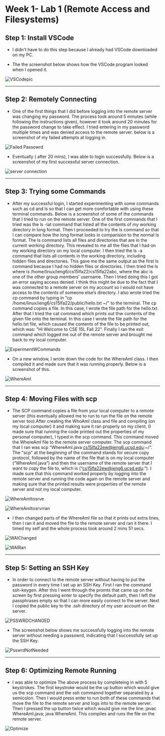 # Week 1- Lab 1 (Remote Access and Filesystems)

## Step 1: Install VSCode

* I didn't have to do this step because I already had VSCode downloaded on my PC. 

* The the screenshot below shows how the VSCode program looked when I opened it. 

![VSCodepic](VScodeInstall.png)

___

## Step 2: Remotely Connecting

* One of the first things that I did before logging into the remote server was changing my password. The process took around 5 minutes (while following the instructions given), however it took around 20 minutes for the password change to take effect. I tried entering in my password multiple times and was denied access to the remote server. below is  a screenshot of my failed attempts at logging in.

![Failed Passowrd](PasswordError.png)

* Eventually ( after 20 mins), I was able to login successfully. Below is a screenshot of my first successful server connection. 

![server connection](FirstLogin.png)

___

## Step 3: Trying some Commands

* After my successful login, I started experimenting with some commands such as cd and ls so that I can get more comfortable with using these terminal commands. Below is a screenshot of some of the commands that I tried to run on the remote server. One of the first commands that I tried was the ls -lat command that listed all the contents of my working directory in long format. Then I proceeded to try the ls command so that I can compare how the long format looks in comparision to the normal ls format. The ls command lists all files and directories that are in the current working directory. This revealed to me all the files that I had on my working directory on my local computer. I then tried the ls -a command that lists all contents in the working directory, including hidden files and directories. This gave me the same output as the first ls command because I had no hidden files or directories. I then tried the ls <directory> where <directory> is /home/linux/ieng6/cs15lfa22/cs15lfa22abc, where the abc is one of the other group members’ username. Then I tried doing this I got an error saying access denied. I think this might be due to the fact that I was connected to a remote server on my account so I would not have access to the contents of someone else’s directory. I also wrote tried the cp command by typing in "cp /home/linux/ieng6/cs15lfa22/public/hello.txt ~/" to the terminal. The cp command copies a file. In this case, I wrote the file path for the hello.txt. After that I tried the cat command which prints out thw contents of the given file onto the terminal. In this case I wrote the file path for the hello.txt file, which caused the contents of the file to be printed out, which was: "Hi Welcome to CSE 15L Fall 22". Finally I ran the exit command which logged me out of the remote server and brought me back to my local computer. 

![ExperimentWCommands](ExpWCommands.png)

* On a new window, I wrote down the code for the WhereAmI class. I then compiled it and made sure that it was running properly. Below is a screenshot of this.

![WhereAmI](WhereAmI1stAttmpt.png)

___

## Step 4: Moving Files with scp

* The SCP command copies a file from your local computer to a remote server (this eventually allowed me to run to run the file on the remote server too).After creating the WhoAmI class and file and compiling (on my local computer) it and making sure it ran properly on my client, (I made sure that running the code printed out the properties of my personal computer), I typed in the scp command. This command moved the WhereAmI file to the remote server computer. The scp command that I ran was scp “WhereAmI.java cs15lfa22ew@ieng6.ucsd.edu:~/“. The "scp" at the beginning of the command stands for secure copy protocol, followed by the name of the file that is on my local computer (“WhereAmI.java”) and then the username of the remote server that I want to copy the file to, which is (“cs15lfa22ew@ieng6.ucsd.edu:”). I made sure that this command worked properly by logging into the remote server and running the code again on the remote server and making sure that the printed results were properties of the remote server and not my local computer. 

![WhereAmItosrve](WAISenttoServer.png)

![WhereAmItosrvrran](WAIRanOnSrvr.png)

* I then changed parts of the WhereAmI file so that it prints out extra lines, then I ran it and moved the file to the remote server and ran it there. I timed my self and the whole process took around 2 mins 51 secs. 

![WAIChanged](changedtheWAI.png)

![WAIRan](ranTheChangedWAI.png)

___

## Step 5: Setting an SSH Key

* In order to connect to the remote server without having to put the password in every time I set up an SSH Key. First I ran the command ssh-keygen. After this I went through the promts that came up on the screen by first pressing enter to specify the default path, then I left the passphrases empty so that I can more easily connect to the server. Next I copied the public key to the .ssh directory of my user account on the server. 

![PSSWRDCHANGED](chnagedPassword.png)

* The screenshot below shows me successfully logging into the remote server without needing a passowrd, indicating that I successfully set up the SSH Key.

![PsswrdNotNeeded](passwordNotReqd.png)

___

## Step 6: Optimizing Remote Running

* I was able to optimize The above process by completeing in with 5 keystrokes. The first keystroke would be the up button which would give us the scp command and the ssh commannd together separated by a semicolon. Then I would press enter to run both of these commands that move the file to the remote server and logs into to the remote server. Then I pressed the up button twice which would give me the line: javac WhereAmI.java; java WhereAmI. This compiles and runs the file on the remote server. 

![Optimize](optmzation.png)
